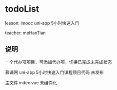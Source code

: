# todoList
lesson: imooc uni-app 5小时快速入门

teacher: meHaoTian
## 说明
一个代办项项目，可添加代办项，切换已完成未完成状态

慕课网 uni-app 5小时快速入门课程项目代码
未发布

主文件 index.vue 未组件化
